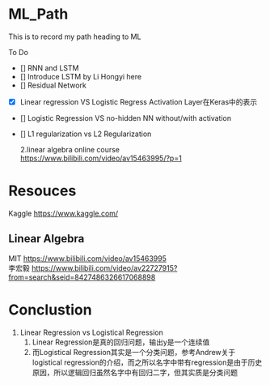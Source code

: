 # ML_Path

This is to record my path heading to ML


To Do  
- [] RNN and LSTM
- [] Introduce LSTM by Li Hongyi here
- [] Residual Network
- [x] Linear regression VS Logistic Regress Activation Layer在Keras中的表示
- [] Logistic Regression VS no-hidden NN without/with activation
- [] L1 regularization vs L2 Regularization
  
  2.linear algebra online course
      https://www.bilibili.com/video/av15463995/?p=1

# Resouces

Kaggle 
https://www.kaggle.com/

## Linear Algebra
MIT https://www.bilibili.com/video/av15463995  
李宏毅 https://www.bilibili.com/video/av22727915?from=search&seid=8427486326617068898


# Conclustion
1. Linear Regression vs Logistical Regression  
    1. Linear Regression是真的回归问题，输出y是一个连续值
    2. 而Logistical Regression其实是一个分类问题，参考Andrew关于logistical regression的介绍，而之所以名字中带有regression是由于历史原因，所以逻辑回归虽然名字中有回归二字，但其实质是分类问题
